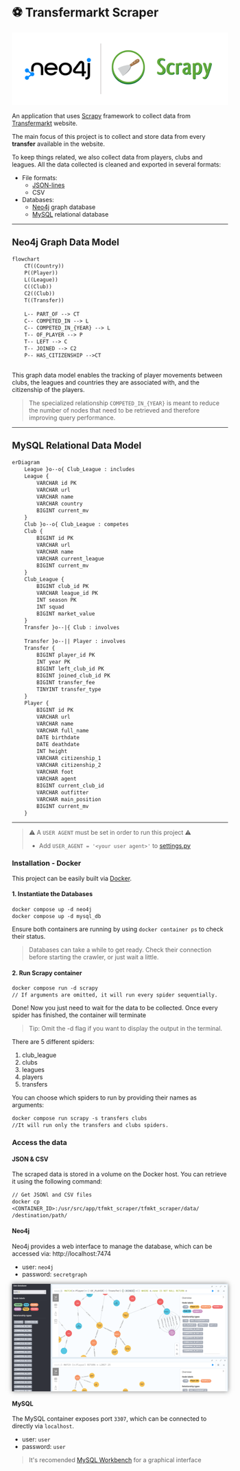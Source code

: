 # :soccer: Transfermarkt Scraper

<p align="center">
  <img src="./img/project_header.png" />
</p>

An application that uses [Scrapy](https://scrapy.org/) framework to collect data from [Transfermarkt](https://www.transfermarkt.com/) website.

The main focus of this project is to collect and store data from every **transfer** available in the website.

To keep things related, we also collect data from players, clubs and leagues.
All the data collected is cleaned and exported in several formats:

- File formats:
  - [JSON-lines](https://jsonlines.org/)
  - CSV
- Databases:
  - [Neo4j](https://neo4j.com) graph database
  - [MySQL](https://www.mysql.com/) relational database

---

## Neo4j Graph Data Model
```mermaid
flowchart
    CT((Country))
    P((Player))
    L((League))
    C((Club))
    C2((Club))
    T((Transfer))

    L-- PART_OF --> CT
    C-- COMPETED_IN --> L
    C-- COMPETED_IN_{YEAR} --> L
    T-- OF_PLAYER --> P
    T-- LEFT --> C
    T-- JOINED --> C2
    P-- HAS_CITIZENSHIP -->CT


```

This graph data model enables the tracking of player movements between clubs, the leagues and countries they are associated with, and the citizenship of the players.

> The specialized relationship `COMPETED_IN_{YEAR}` is meant to reduce the number of nodes that need to be retrieved and therefore improving query performance.

---

## MySQL Relational Data Model
```mermaid
erDiagram
    League }o--o{ Club_League : includes
    League {
        VARCHAR id PK
        VARCHAR url
        VARCHAR name
        VARCHAR country
        BIGINT current_mv
    }
    Club }o--o{ Club_League : competes
    Club {
        BIGINT id PK
        VARCHAR url
        VARCHAR name
        VARCHAR current_league
        BIGINT current_mv
    }
    Club_League {
        BIGINT club_id PK
        VARCHAR league_id PK
        INT season PK
        INT squad
        BIGINT market_value
    }
    Transfer }o--|{ Club : involves

    Transfer }o--|| Player : involves
    Transfer {
        BIGINT player_id PK
        INT year PK
        BIGINT left_club_id PK
        BIGINT joined_club_id PK
        BIGINT transfer_fee
        TINYINT transfer_type
    }
    Player {
        BIGINT id PK
        VARCHAR url
        VARCHAR name
        VARCHAR full_name
        DATE birthdate
        DATE deathdate
        INT height
        VARCHAR citizenship_1
        VARCHAR citizenship_2
        VARCHAR foot
        VARCHAR agent
        BIGINT current_club_id
        VARCHAR outfitter
        VARCHAR main_position
        BIGINT current_mv
    }
```

---

> :warning: A `USER AGENT` must be set in order to run this project :warning:
>    - Add `USER_AGENT = '<your user agent>'` to [settings.py](/tfmkt_scraper//tfmkt_scraper/settings.py)
### Installation - Docker

This project can be easily built via [Docker](https://www.docker.com/).

#### 1. Instantiate the Databases

```console
docker compose up -d neo4j
docker compose up -d mysql_db
```

Ensure both containers are running by using `docker container ps` to check their status.

> Databases can take a while to get ready. Check their connection before starting the crawler, or just wait a little.
#### 2. Run Scrapy container

```console
docker compose run -d scrapy
// If arguments are omitted, it will run every spider sequentially.
```

Done! Now you just need to wait for the data to be collected. Once every spider has finished, the container will terminate

> Tip: Omit the -d flag if you want to display the output in the terminal.

There are 5 different spiders:

1. club_league
2. clubs
3. leagues
4. players
5. transfers

You can choose which spiders to run by providing their names as arguments:

```console
docker compose run scrapy -s transfers clubs
//It will run only the transfers and clubs spiders.
```

### Access the data

#### JSON & CSV

The scraped data is stored in a volume on the Docker host. You can retrieve it using the following command:

```console
// Get JSONl and CSV files
docker cp <CONTAINER_ID>:/usr/src/app/tfmkt_scraper/tfmkt_scraper/data/ /destination/path/
```

#### Neo4j

Neo4j provides a web interface to manage the database, which can be accessed via: http://localhost:7474

- user: `neo4j`
- password: `secretgraph`

<img src="./img/neo4j_browser.png" style="display: block; margin: auto; box-shadow: 0px 0px 10px  rgba(0, 0, 0, 0.5);" />


#### MySQL

The MySQL container exposes port `3307`, which can be connected to directly via `localhost`.

- user: `user`
- password: `user`

> It's recomended [MySQL Workbench](https://dev.mysql.com/downloads/workbench/) for a graphical interface
